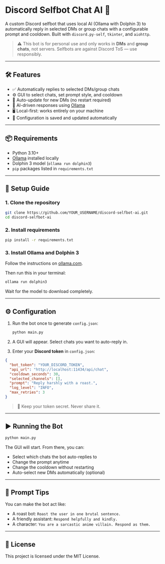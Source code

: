 
# Discord Selfbot Chat AI 🤖

A custom Discord selfbot that uses local AI (Ollama with Dolphin 3) to automatically reply in selected DMs or group chats with a configurable prompt and cooldown. Built with `discord.py-self`, `tkinter`, and `aiohttp`.

> ⚠️ This bot is for personal use and only works in **DMs** and **group chats**, not servers. Selfbots are against Discord ToS — use responsibly.

---

## 🛠 Features

- ✅ Automatically replies to selected DMs/group chats
- ⚙️ GUI to select chats, set prompt style, and cooldown
- 🔁 Auto-update for new DMs (no restart required)
- 🧠 AI-driven responses using [Ollama](https://ollama.com/)
- 🖥️ Local-first: works entirely on your machine
- 💾 Configuration is saved and updated automatically

---

## 📦 Requirements

- Python 3.10+
- [Ollama](https://ollama.com/) installed locally
- Dolphin 3 model (`ollama run dolphin3`)
- `pip` packages listed in `requirements.txt`

---

## 🚀 Setup Guide

### 1. Clone the repository

```bash
git clone https://github.com/YOUR_USERNAME/discord-selfbot-ai.git
cd discord-selfbot-ai
```

### 2. Install requirements

```bash
pip install -r requirements.txt
```

### 3. Install Ollama and Dolphin 3

Follow the instructions on [ollama.com](https://ollama.com/download).

Then run this in your terminal:

```bash
ollama run dolphin3
```

Wait for the model to download completely.

---

## ⚙️ Configuration

1. Run the bot once to generate `config.json`:
    ```bash
    python main.py
    ```

2. A GUI will appear. Select chats you want to auto-reply in.

3. Enter your **Discord token** in `config.json`:
```json
{
  "bot_token": "YOUR_DISCORD_TOKEN",
  "api_url": "http://localhost:11434/api/chat",
  "cooldown_seconds": 30,
  "selected_channels": [],
  "prompt": "Reply harshly with a roast.",
  "log_level": "INFO",
  "max_retries": 3
}
```

> 🔐 Keep your token secret. Never share it.

---

## ▶️ Running the Bot

```bash
python main.py
```

The GUI will start. From there, you can:
- Select which chats the bot auto-replies to
- Change the prompt anytime
- Change the cooldown without restarting
- Auto-select new DMs automatically (optional)

---

## 🧠 Prompt Tips

You can make the bot act like:
- A roast bot: `Roast the user in one brutal sentence.`
- A friendly assistant: `Respond helpfully and kindly.`
- A character: `You are a sarcastic anime villain. Respond as them.`

---

## 📄 License

This project is licensed under the MIT License.
